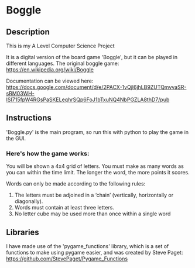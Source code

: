 # Boggle

## Description

This is my A Level Computer Science Project

It is a digital version of the board game 'Boggle', but it can be played in different languages.
The original boggle game: https://en.wikipedia.org/wiki/Boggle

Documentation can be viewed here:
https://docs.google.com/document/d/e/2PACX-1vQjl6jhLB9ZUTQmvvaSR-sRM03WH-ISI715fpW4RGsPaSKELeqhrSQp6FoJ1bTxuNQ4NbPGZLA8thD7/pub

## Instructions

'Boggle.py' is the main program, so run this with python to play the game in the GUI.

### Here's how the game works:

You will be shown a 4x4 grid of letters.
You must make as many words as you can within the time limit.
The longer the word, the more points it scores.

Words can only be made according to the following rules:
1. The letters must be adjoined in a ‘chain’ (vertically, horizontally or diagonally).
2. Words must contain at least three letters.
3. No letter cube may be used more than once within a single word

## Libraries

I have made use of the 'pygame_functions' library, which is a set of functions to make using pygame easier, and was created by Steve Paget:
https://github.com/StevePaget/Pygame_Functions
